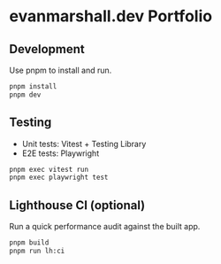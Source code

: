 # evanmarshall.dev Portfolio

## Development

Use pnpm to install and run.

```bash
pnpm install
pnpm dev
```

## Testing

- Unit tests: Vitest + Testing Library
- E2E tests: Playwright

```bash
pnpm exec vitest run
pnpm exec playwright test
```

## Lighthouse CI (optional)

Run a quick performance audit against the built app.

```bash
pnpm build
pnpm run lh:ci
```
